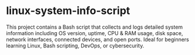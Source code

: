 # linux-system-info-script
This project contains a Bash script that collects and logs detailed system information including OS version, uptime, CPU &amp; RAM usage, disk space, network interfaces, connected devices, and open ports. Ideal for beginners learning Linux, Bash scripting, DevOps, or cybersecurity.
